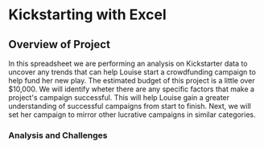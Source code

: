 # Kickstarting with Excel
## Overview of Project 
In this spreadsheet we are performing an analysis on Kickstarter data to uncover any trends that can help Louise start a crowdfunding campaign to help fund her new play. The estimated budget of this project is a little over $10,000. We will identify wheter there are any specific factors that make a project's campaign successful. This will help Louise gain a greater understanding of successful campaigns from start to finish. Next, we will set her campaign to mirror other lucrative campaigns in similar categories. 
### Analysis and Challenges
